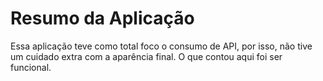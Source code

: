 # Resumo da Aplicação

Essa aplicação teve como total foco o consumo de API, por isso, não tive um cuidado extra com a aparência final. O que contou aqui foi ser funcional.